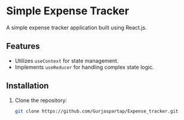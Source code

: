 # Simple Expense Tracker

A simple expense tracker application built using React.js. 

## Features

- Utilizes `useContext` for state management.
- Implements `useReducer` for handling complex state logic.

## Installation

1. Clone the repository:
   ```bash
   git clone https://github.com/Gurjaspartap/Expense_tracker.git
